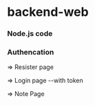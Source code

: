 # backend-web

### Node.js code

### Authencation  


=> Resister page

=> Login page
      --with token

=> Note Page
